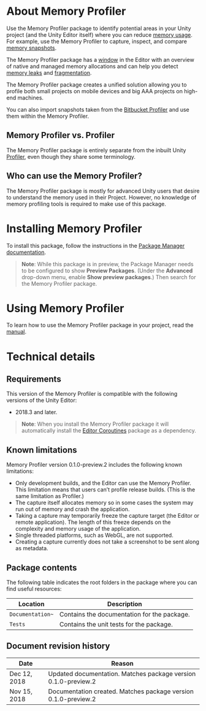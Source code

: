 # About Memory Profiler

Use the Memory Profiler package to identify potential areas in your Unity project (and the Unity Editor itself) where you can reduce [memory usage](https://github.com/google/cadvisor/issues/913#issuecomment-150663233). For example, use the Memory Profiler to capture, inspect, and compare [memory snapshots](https://en.wikipedia.org/wiki/Snapshot_(computer_storage)). 

The Memory Profiler package has a [window](memory-profiler-window.md) in the Editor with an overview of native and managed memory allocations and can help you detect [memory leaks](https://en.wikipedia.org/wiki/Memory_leak) and [fragmentation](https://en.wikipedia.org/wiki/Fragmentation_(computing)).

The Memory Profiler package creates a unified solution allowing you to profile both small projects on mobile devices and big AAA projects on high-end machines. 

You can also import snapshots taken from the [Bitbucket Profiler](https://bitbucket.org/Unity-Technologies/memoryprofiler) and use them within the Memory Profiler.

## Memory Profiler vs. Profiler

The Memory Profiler package is entirely separate from the inbuilt Unity [Profiler](https://docs.unity3d.com/Manual/Profiler.html), even though they share some terminology. 

## Who can use the Memory Profiler?

The Memory Profiler package is mostly for advanced Unity users that desire to understand the memory used in their Project. However, no knowledge of memory profiling tools is required to make use of this package. 

# Installing Memory Profiler

To install this package, follow the instructions in the [Package Manager documentation](https://docs.unity3d.com/Packages/com.unity.package-manager-ui@latest/index.html). 

>**Note**: While this package is in preview, the Package Manager needs to be configured to show __Preview Packages__. (Under the __Advanced__ drop-down menu, enable __Show preview packages__.) Then search for the Memory Profiler package.

<a name="UsingPackageName"></a>

# Using Memory Profiler

To learn how to use the Memory Profiler package in your project, read the [manual](manual.md).

# Technical details
## Requirements
This version of the Memory Profiler is compatible with the following versions of the Unity Editor:

* 2018.3 and later.

> **Note**:  When you install the Memory Profiler package it will automatically install the [Editor Coroutines](https://docs.unity3d.com/Packages/com.unity.editorcoroutines@0.0/manual/index.html) package as a dependency.

## Known limitations
Memory Profiler version 0.1.0-preview.2 includes the following known limitations:

* Only development builds, and the Editor can use the Memory Profiler. This limitation means that users can’t profile release builds. (This is the same limitation as Profiler.)
* The capture itself allocates memory so in some cases the system may run out of memory and crash the application. 
* Taking a capture may temporarily freeze the capture target (the Editor or remote application). The length of this freeze depends on the complexity and memory usage of the application.
* Single threaded platforms, such as WebGL, are not supported. 
* Creating a capture currently does not take a screenshot to be sent along as metadata.

## Package contents
The following table indicates the root folders in the package where you can find useful resources:

|Location|Description|
|---|---|
|`Documentation~`|Contains the documentation for the package.|
|`Tests`|Contains the unit tests for the package.|

## Document revision history
|Date|Reason|
|---|---|
|Dec 12, 2018|Updated documentation. Matches package version 0.1.0-preview.2|
|Nov 15, 2018|Documentation created. Matches package version 0.1.0-preview.2|